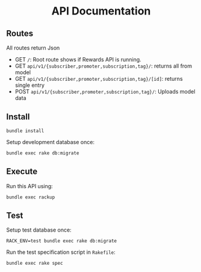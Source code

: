 <h1 align="center">API Documentation</h1>

## Routes

All routes return Json

- GET  `/`: Root route shows if Rewards API is running.
- GET  `api/v1/{subscriber,promoter,subscription,tag}/`: returns all from model
- GET  `api/v1/{subscriber,promoter,subscription,tag}/[id]`: returns single entry
- POST  `api/v1/{subscriber,promoter,subscription,tag}/`: Uploads model data

## Install

```shell
bundle install
```

Setup development database once:

```shell
bundle exec rake db:migrate
```

## Execute

Run this API using:

```shell
bundle exec rackup
```

## Test

Setup test database once:

```shell
RACK_ENV=test bundle exec rake db:migrate
```

Run the test specification script in `Rakefile`:

```shell
bundle exec rake spec
```
